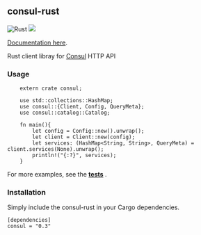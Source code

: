 ## consul-rust

![Rust](https://github.com/jmcconnell26/consul-rust/workflows/Rust/badge.svg?branch=master)
[![](https://img.shields.io/crates/v/consul.svg)](https://crates.io/crates/consul)

[Documentation here](https://docs.rs/consul/).

Rust client libray for [Consul](http://consul.io/) HTTP API

### Usage

```
    extern crate consul;

    use std::collections::HashMap;
    use consul::{Client, Config, QueryMeta};
    use consul::catalog::Catalog;

    fn main(){
        let config = Config::new().unwrap();
        let client = Client::new(config);
		let services: (HashMap<String, String>, QueryMeta) = client.services(None).unwrap();
		println!("{:?}", services);
    }
```


For more examples, see the **[tests](https://github.com/stusmall/consul-rust/blob/master/tests)** .

### Installation

Simply include the consul-rust in your Cargo dependencies.

```
[dependencies]
consul = "0.3"
```
